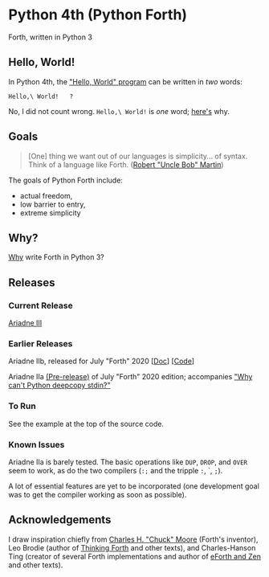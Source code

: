 # Python 4th (Python Forth)

Forth, written in Python 3

## Hello, World!

In Python 4th, the
["Hello, World" program](https://en.wikipedia.org/wiki/%22Hello,_World!%22_program)
can be written in _two_ words:

    Hello,\ World!   ?
 
No, I did not count wrong.
`Hello,\ World!` is _one_ word;
[here's](./Doc/Why/whyWords.MD#the-forth-way)
why.

## Goals

> [One] thing we want out of our languages is simplicity... of syntax.
> Think of a language like Forth.
([Robert "Uncle Bob" Martin](https://github.com/dmparrishphd/home/blob/main/Files/CORW/0/theLastProgrammingLanguage.md))

The goals of Python Forth include:

- actual freedom,
- low barrier to entry,
- extreme simplicity

## Why?

[Why](./Doc/Why/why.MD) write Forth in Python 3?

## Releases

### Current Release

[Ariadne III](./Files/4/0)

### Earlier Releases

<a id="AriadneIIb">Ariadne IIb</a>,
released for July "Forth" 2020
\[[Doc](./Files/3/0/frontmatter.md)\]
\[[Code](./Files/2/0)\]

Ariadne IIa [(Pre-release)](./Files/1/0) of July "Forth" 2020 edition; accompanies
["Why can't Python deepcopy stdin?"](https://stackoverflow.com/questions/62373655/why-cant-python-deepcopy-stdin)

### To Run

See the example at the top of the source code.

### Known Issues

Ariadne IIa is barely tested. The basic operations like `DUP`, `DROP`, and `OVER` seem to work, as do the two compilers (`:;` and the tripple `:`, \`, `;`).

A lot of essential features are yet to be incorporated (one development goal was to get the compiler working as soon as possible).

## Acknowledgements

I draw inspiration chiefly from
[Charles H. "Chuck" Moore](https://www.youtube.com/watch?v=tb0_V7Tc5MU)
(Forth's inventor), Leo Brodie (author of
[Thinking Forth](http://thinking-forth.sourceforge.net/)
and other texts), and Charles-Hanson Ting
(creator of several Forth implementations and author of
[eForth and Zen](https://www.amazon.com/eForth-Zen-32-bit-86eForth-Visual-ebook/dp/B06VXR1TX3/)
and other texts).

